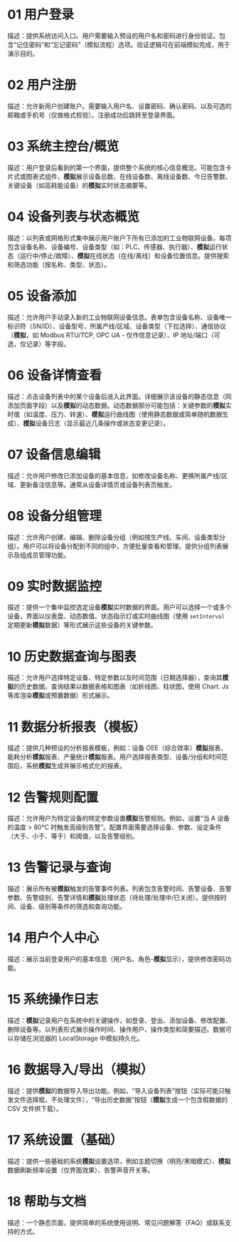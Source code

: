 # 01 用户登录
描述：提供系统访问入口。用户需要输入预设的用户名和密码进行身份验证。包含“记住密码”和“忘记密码”（模拟流程）选项。验证逻辑可在前端模拟完成，用于演示目的。

# 02 用户注册
描述：允许新用户创建账户。需要输入用户名、设置密码、确认密码、以及可选的邮箱或手机号（仅做格式校验）。注册成功后跳转至登录界面。

# 03 系统主控台/概览
描述：用户登录后看到的第一个界面，提供整个系统的核心信息概览。可能包含卡片式或图表式组件，**模拟**展示设备总数、在线设备数、离线设备数、今日告警数、关键设备（如高耗能设备）的**模拟**实时状态摘要等。

# 04 设备列表与状态概览
描述：以列表或网格形式集中展示用户账户下所有已添加的工业物联网设备。每项包含设备名称、设备编号、设备类型（如：PLC、传感器、执行器）、**模拟**运行状态（运行中/停止/故障）、**模拟**在线状态（在线/离线）和设备位置信息。提供搜索和筛选功能（按名称、类型、状态）。

# 05 设备添加
描述：允许用户手动录入新的工业物联网设备信息。表单包含设备名称、设备唯一标识符（SN/ID）、设备型号、所属产线/区域、设备类型（下拉选择）、通信协议（**模拟**，如 Modbus RTU/TCP, OPC UA - 仅作信息记录）、IP 地址/端口（可选，仅记录）等字段。

# 06 设备详情查看
描述：点击设备列表中的某个设备后进入此界面。详细展示该设备的静态信息（同添加页面字段）以及**模拟**的动态数据。动态数据部分可能包括：关键参数的**模拟**实时值（如温度、压力、转速）、**模拟**运行曲线图（使用静态数据或简单随机数据生成）、**模拟**设备日志（显示最近几条操作或状态变更记录）。

# 07 设备信息编辑
描述：允许用户修改已添加设备的基本信息，如修改设备名称、更换所属产线/区域、更新备注信息等。通常从设备详情页或设备列表页触发。

# 08 设备分组管理
描述：允许用户创建、编辑、删除设备分组（例如按生产线、车间、设备类型分组）。用户可以将设备分配到不同的组中，方便批量查看和管理。提供分组列表展示及组成员管理功能。

# 09 实时数据监控
描述：提供一个集中监控选定设备**模拟**实时数据的界面。用户可以选择一个或多个设备，界面以仪表盘、动态数值、状态指示灯或实时曲线图（使用 `setInterval` 定期更新**模拟**数据）等形式展示这些设备的关键参数。

# 10 历史数据查询与图表
描述：允许用户选择特定设备、特定参数以及时间范围（日期选择器），查询其**模拟**的历史数据。查询结果以数据表格和图表（如折线图、柱状图，使用 Chart. Js 等库渲染**模拟**或预置数据）形式展示。

# 11 数据分析报表（模板）
描述：提供几种预设的分析报表模板，例如：设备 OEE（综合效率）**模拟**报表、能耗分析**模拟**报表、产量统计**模拟**报表。用户选择报表类型、设备/分组和时间范围后，系统**模拟**生成并展示格式化的报表。

# 12 告警规则配置
描述：允许用户为特定设备的特定参数设置**模拟**告警规则。例如，设置“当 A 设备的温度 > 80°C 时触发高级别告警”。配置界面需要选择设备、参数、设定条件（大于、小于、等于）和阈值，以及告警级别。

# 13 告警记录与查询
描述：展示所有被**模拟**触发的告警事件列表。列表包含告警时间、告警设备、告警参数、告警级别、告警详情和**模拟**处理状态（待处理/处理中/已关闭）。提供按时间、设备、级别等条件的筛选和查询功能。

# 14 用户个人中心
描述：展示当前登录用户的基本信息（用户名、角色-**模拟**显示），提供修改密码功能。

# 15 系统操作日志
描述：**模拟**记录用户在系统中的关键操作，如登录、登出、添加设备、修改配置、删除设备等。以列表形式展示操作时间、操作用户、操作类型和简要描述。数据可以存储在浏览器的 LocalStorage 中模拟持久化。

# 16 数据导入/导出（模拟）
描述：提供**模拟**的数据导入导出功能。例如，“导入设备列表”按钮（实际可能只触发文件选择框，不处理文件），“导出历史数据”按钮（**模拟**生成一个包含假数据的 CSV 文件供下载）。

# 17 系统设置（基础）
描述：提供一些基础的系统**模拟**设置选项，例如主题切换（明亮/黑暗模式）、**模拟**数据刷新频率设置（仅界面效果）、告警声音开关等。

# 18 帮助与文档
描述：一个静态页面，提供简单的系统使用说明、常见问题解答（FAQ）或联系支持的方式。